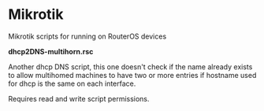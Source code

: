 # Mikrotik
Mikrotik scripts for running on RouterOS devices

______dhcp2DNS-multihorn.rsc______

Another dhcp DNS script, this one doesn't check if the name already exists to allow multihomed machines to have two or more entries if hostname used for dhcp is the same on each interface.

Requires read and write script permissions.
